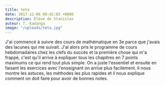```yaml
---
title: teta
date: 2017-12-06 00:42:03 +0000
description: Elève de Stanislas
auteur: T. Kadanga
image: "/uploads/teta.jpg"
---
```

J'ai commencé à suivre des cours de mathématique en 3e parce que j'avais des lacunes qui me suivait. J'ai alors pris le programme de cours hebdomadaires chez les clefs du succès et la première chose qui m'a frappé, c'est qu'il arrive à expliquer  tous les chapitres en 7 points maximums ce qui rend tout plus simple. On a juste l'essentiel et ensuite en faisant les exercices avec l'enseignant on arrive plus facilement. Il nous montre les astuces, les méthodes les plus rapides et il nous explique comment on doit faire pour avoir de bonnes notes. 